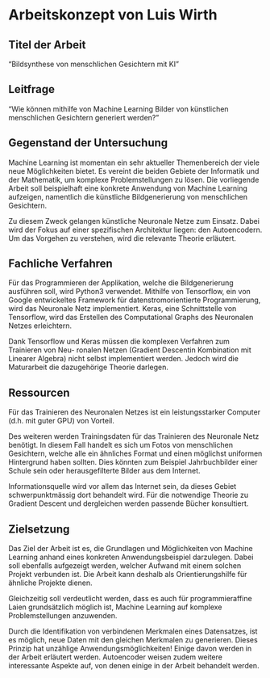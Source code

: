 # Arbeitskonzept von Luis Wirth

## Titel der Arbeit

“Bildsynthese von menschlichen Gesichtern mit KI”

## Leitfrage

“Wie können mithilfe von Machine Learning Bilder von künstlichen menschlichen
Gesichtern generiert werden?”

## Gegenstand der Untersuchung

Machine Learning ist momentan ein sehr aktueller Themenbereich der viele neue
Möglichkeiten bietet. Es vereint die beiden Gebiete der Informatik und der Mathematik, um
komplexe Problemstellungen zu lösen. Die vorliegende Arbeit soll beispielhaft eine konkrete
Anwendung von Machine Learning aufzeigen, namentlich die künstliche Bildgenerierung von
menschlichen Gesichtern.

Zu diesem Zweck gelangen künstliche Neuronale Netze zum Einsatz. Dabei wird
der Fokus auf einer spezifischen Architektur liegen: den Autoencodern. Um das Vorgehen
zu verstehen, wird die relevante Theorie erläutert.

## Fachliche Verfahren

Für das Programmieren der Applikation, welche die Bildgenerierung ausführen soll, wird
Python3 verwendet. Mithilfe von Tensorflow, ein von Google entwickeltes Framework für
datenstromorientierte Programmierung, wird das Neuronale Netz implementiert. Keras, eine
Schnittstelle von Tensorflow, wird das Erstellen des Computational Graphs des Neuronalen
Netzes erleichtern.

Dank Tensorflow und Keras müssen die komplexen Verfahren zum Trainieren von Neu-
ronalen Netzen (Gradient Descentin Kombination mit Linearer Algebra) nicht selbst
implementiert werden. Jedoch wird die Maturarbeit die dazugehörige Theorie darlegen.

## Ressourcen

Für das Trainieren des Neuronalen Netzes ist ein leistungsstarker Computer (d.h. mit guter
GPU) von Vorteil.

Des weiteren werden Trainingsdaten für das Trainieren des Neuronale Netz benötigt.
In diesem Fall handelt es sich um Fotos von menschlichen Gesichtern, welche alle ein ähnliches
Format und einen möglichst uniformen Hintergrund haben sollten. Dies könnten zum Beispiel
Jahrbuchbilder einer Schule sein oder herausgefilterte Bilder aus dem Internet.

Informationsquelle wird vor allem das Internet sein, da dieses Gebiet schwerpunktmässig
dort behandelt wird. Für die notwendige Theorie zu Gradient Descent und dergleichen werden
passende Bücher konsultiert.


## Zielsetzung

Das Ziel der Arbeit ist es, die Grundlagen und Möglichkeiten von Machine Learning anhand
eines konkreten Anwendungsbeispiel darzulegen. Dabei soll ebenfalls aufgezeigt werden,
welcher Aufwand mit einem solchen Projekt verbunden ist. Die Arbeit kann deshalb als
Orientierungshilfe für ähnliche Projekte dienen.

Gleichzeitig soll verdeutlicht werden, dass es auch für programmieraffine Laien grundsätzlich möglich ist,
Machine Learning auf komplexe Problemstellungen anzuwenden.

Durch die Identifikation von verbindenen Merkmalen eines Datensatzes, ist es möglich,
neue Daten mit den gleichen Merkmalen zu generieren. Dieses Prinzip hat unzählige Anwendungsmöglichkeiten!
Einige davon werden in der Arbeit erläutert werden. Autoencoder weisen
zudem weitere interessante Aspekte auf, von denen einige in der Arbeit behandelt werden.
